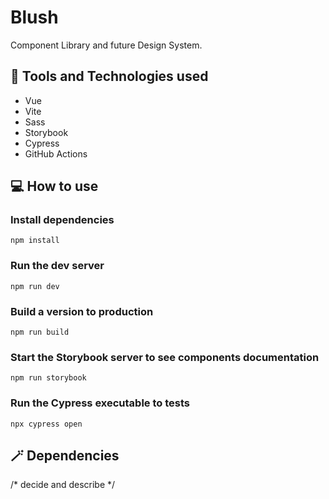 # Blush

Component Library and future Design System.
## 🧰 Tools and Technologies used

- Vue
- Vite
- Sass
- Storybook
- Cypress
- GitHub Actions

## 💻 How to use

### Install dependencies
`npm install`

### Run the dev server
`npm run dev`

### Build a version to production
`npm run build`

### Start the Storybook server to see components documentation
`npm run storybook`

### Run the Cypress executable to tests
`npx cypress open`

## 🪄 Dependencies
/* decide and describe */
